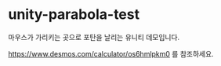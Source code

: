 # unity-parabola-test

마우스가 가리키는 곳으로 포탄을 날리는 유니티 데모입니다.

https://www.desmos.com/calculator/os6hmlpkm0 를 참조하세요.
